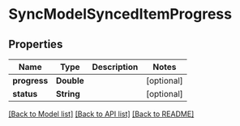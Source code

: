 # SyncModelSyncedItemProgress

## Properties
Name | Type | Description | Notes
------------ | ------------- | ------------- | -------------
**progress** | **Double** |  | [optional] 
**status** | **String** |  | [optional] 

[[Back to Model list]](../README.md#documentation-for-models) [[Back to API list]](../README.md#documentation-for-api-endpoints) [[Back to README]](../README.md)


